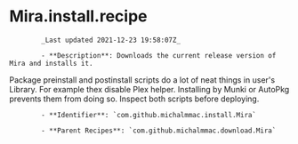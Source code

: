 # Mira.install.recipe

            _Last updated 2021-12-23 19:58:07Z_

            - **Description**: Downloads the current release version of Mira and installs it.

Package preinstall and postinstall scripts do a lot of neat things in user's Library. For example thex disable Plex helper. Installing by Munki or AutoPkg prevents them from doing so. Inspect both scripts before deploying.    


            - **Identifier**: `com.github.michalmmac.install.Mira`

            - **Parent Recipes**: `com.github.michalmmac.download.Mira`